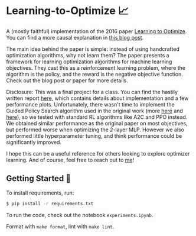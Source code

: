# Learning-to-Optimize 📈
A (mostly faithful) implementation of the 2016 paper [Learning to Optimize](https://arxiv.org/abs/1606.01885). You can find a more causal explanation in [this blog post](https://bair.berkeley.edu/blog/2017/09/12/learning-to-optimize-with-rl/).

The main idea behind the paper is simple: instead of using handcrafted optimization algorithms, why not learn them? The paper presents a framework for learning optimization algorithms for machine learning objectives. They cast this as a reinforcement learning problem, where the algorithm is the policy, and the reward is the negative objective function. Check out the blog post or paper for more details.

Disclosure: This was a final project for a class. You can find the hastily written report [here](FoRL_Final_Project_Report.pdf), which contains details about implementation and a few performance plots. Unfortunately, there wasn't time to implement the Guided Policy Search algorithm used in the original work (more [here](http://proceedings.mlr.press/v28/levine13.html) and [here](https://papers.nips.cc/paper/2014/hash/6766aa2750c19aad2fa1b32f36ed4aee-Abstract.html)), so we tested with standard RL algorithms like A2C and PPO instead. We obtained similar performance as the original paper on most objectives, but performed worse when optimizing the 2-layer MLP. However we also performed little hyperparameter tuning, and think performance could be significantly improved.

I hope this can be a useful reference for others looking to explore optimizer learning. And of course, feel free to reach out to [me](mailto:slocumstewy@gmail.com)!

## Getting Started 🤩
To install requirements, run:
```bash
$ pip install -r requirements.txt
```

To run the code, check out the notebook `experiments.ipynb`.

Format with `make format`, lint with `make lint`.
